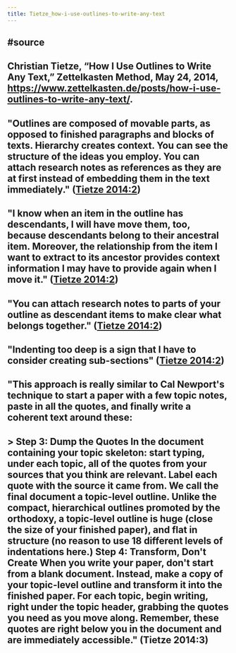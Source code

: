 ```yaml
---
title: Tietze_how-i-use-outlines-to-write-any-text
---
```


## #source 

## Christian Tietze, “How I Use Outlines to Write Any Text,” Zettelkasten Method, May 24, 2014, https://www.zettelkasten.de/posts/how-i-use-outlines-to-write-any-text/.

## "Outlines are composed of movable parts, as opposed to finished paragraphs and blocks of texts. Hierarchy creates context. You can see the structure of the ideas you employ. You can attach research notes as references as they are at first instead of embedding them in the text immediately." ([Tietze 2014:2](zotero://open-pdf/library/items/R5RGSYBK?page=2))

## "I know when an item in the outline has descendants, I will have move them, too, because descendants belong to their ancestral item. Moreover, the relationship from the item I want to extract to its ancestor provides context information I may have to provide again when I move it." ([Tietze 2014:2](zotero://open-pdf/library/items/R5RGSYBK?page=2))

## "You can attach research notes to parts of your outline as descendant items to make clear what belongs together." ([Tietze 2014:2](zotero://open-pdf/library/items/R5RGSYBK?page=2))

## "Indenting too deep is a sign that I have to consider creating sub-sections" ([Tietze 2014:2](zotero://open-pdf/library/items/R5RGSYBK?page=2))

## "This approach is really similar to Cal Newport's technique to start a paper with a few topic notes, paste in all the quotes, and finally write a coherent text around these:

## > Step 3: Dump the Quotes In the document containing your topic skeleton: start typing, under each topic, all of the quotes from your sources that you think are relevant. Label each quote with the source it came from. We call the final document a topic-level outline. Unlike the compact, hierarchical outlines promoted by the orthodoxy, a topic-level outline is huge (close the size of your finished paper), and flat in structure (no reason to use 18 different levels of indentations here.) Step 4: Transform, Don't Create When you write your paper, don't start from a blank document. Instead, make a copy of your topic-level outline and transform it into the finished paper. For each topic, begin writing, right under the topic header, grabbing the quotes you need as you move along. Remember, these quotes are right below you in the document and are immediately accessible." (Tietze 2014:3)
